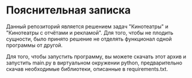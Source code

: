 # Пояснительная записка

Данный репозиторий является решением задач "Кинотеатры" и "Кинотеатры с отчётами и рекламой".
Для того, чтобы не плодить сущности, было принято решение не отделять функционал одной программы от другой.

Для того, чтобы запустить программу, вы можете скачать этот архив и запустить main.py в виртуальном окружении
python, предварительно скачав необходимые библиотеки, описанные в requirements.txt.


